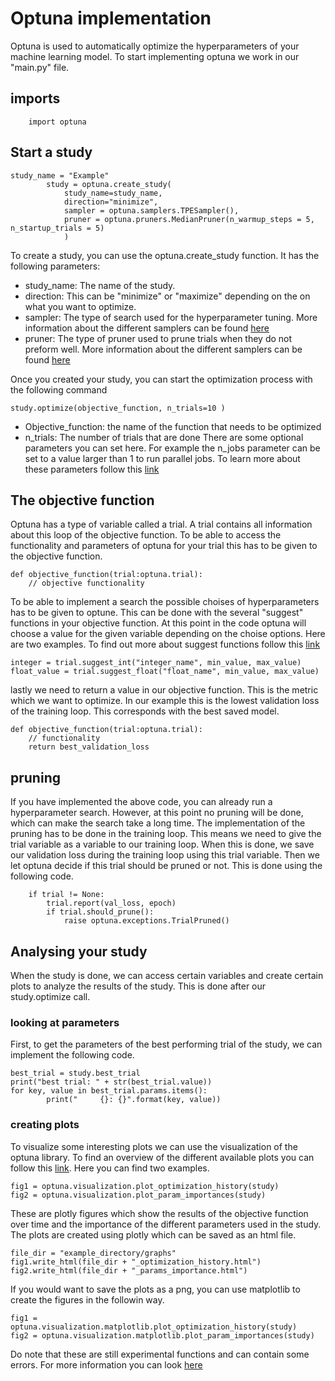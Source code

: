# Optuna implementation

Optuna is used to automatically optimize the hyperparameters of your machine learning model. To start implementing optuna we work in our "main.py" file.

## imports

```
    import optuna
```

## Start a study 

```
study_name = "Example"
        study = optuna.create_study(
            study_name=study_name,
            direction="minimize", 
            sampler = optuna.samplers.TPESampler(),
            pruner = optuna.pruners.MedianPruner(n_warmup_steps = 5, n_startup_trials = 5)
            )
```

To create a study, you can use the optuna.create_study function. It has the following parameters:
- study_name: The name of the study.
- direction: This can be "minimize" or "maximize" depending on the on what you want to optimize.
- sampler: The type of search used for the hyperparameter tuning. More information about the different samplers can be found [here](https://optuna.readthedocs.io/en/stable/reference/samplers/index.html)
- pruner: The type of pruner used to prune trials when they do not preform well. More information about the different samplers can be found [here](https://optuna.readthedocs.io/en/stable/reference/pruners.html)

Once you created your study, you can start the optimization process with the following command

```
study.optimize(objective_function, n_trials=10 )
```

- Objective_function: the name of the function that needs to be optimized
- n_trials: The number of trials that are done
There are some optional parameters you can set here. For example the n_jobs parameter can be set to a value larger than 1 to run parallel jobs. To learn more about these parameters follow this [link](https://optuna.readthedocs.io/en/stable/reference/generated/optuna.study.Study.html#optuna.study.Study.optimize)

## The objective function

Optuna has a type of variable called a trial. A trial contains all information about this loop of the objective function. To be able to access the functionality and parameters of optuna for your trial this has to be given to the objective function.

```
def objective_function(trial:optuna.trial):
    // objective functionality
```

To be able to implement a search the possible choises of hyperparameters has to be given to optune. This can be done with the several "suggest" functions in your objective function. At this point in the code optuna will choose a value for the given variable depending on the choise options. Here are two examples. To find out more about suggest functions follow this [link](https://optuna.readthedocs.io/en/stable/reference/generated/optuna.trial.Trial.html#optuna.trial.Trial)

```
integer = trial.suggest_int("integer_name", min_value, max_value)  
float_value = trial.suggest_float("float_name", min_value, max_value)
```
lastly we need to return a value in our objective function. This is the metric which we want to optimize. In our example this is the lowest validation loss of the training loop. This corresponds with the best saved model.

```
def objective_function(trial:optuna.trial):
    // functionality
    return best_validation_loss
```

## pruning

If you have implemented the above code, you can already run a hyperparameter search. However, at this point no pruning will be done, which can make the search take a long time. The implementation of the pruning has to be done in the training loop. This means we need to give the trial variable as a variable to our training loop. When this is done, we save our validation loss during the training loop using this trial variable. Then we let optuna decide if this trial should be pruned or not. This is done using the following code.

```
    if trial != None: 
        trial.report(val_loss, epoch)
        if trial.should_prune():
            raise optuna.exceptions.TrialPruned()
```

## Analysing your study

When the study is done, we can access certain variables and create certain plots to analyze the results of the study. This is done after our study.optimize call.

### looking at parameters
First, to get the parameters of the best performing trial of the study, we can implement the following code.

```
best_trial = study.best_trial
print("best trial: " + str(best_trial.value))
for key, value in best_trial.params.items():
        print("     {}: {}".format(key, value))
```


### creating plots
To visualize some interesting plots we can use the visualization of the optuna library. To find an overview of the different available plots you can follow this [link](https://optuna.readthedocs.io/en/stable/reference/visualization/index.html). Here you can find two examples.

```
fig1 = optuna.visualization.plot_optimization_history(study)
fig2 = optuna.visualization.plot_param_importances(study)
```
These are plotly figures which show the results of the objective function over time and the importance of the different parameters used in the study. The plots are created using plotly which can be saved as an html file.

```
file_dir = "example_directory/graphs"
fig1.write_html(file_dir + "_optimization_history.html")
fig2.write_html(file_dir + "_params_importance.html")
```

If you would want to save the plots as a png, you can use matplotlib to create the figures in the followin way.

```
fig1 = optuna.visualization.matplotlib.plot_optimization_history(study)
fig2 = optuna.visualization.matplotlib.plot_param_importances(study)
```
Do note that these are still experimental functions and can contain some errors. For more information you can look [here](https://optuna.readthedocs.io/en/stable/reference/visualization/matplotlib/index.html)



